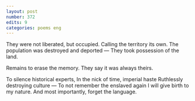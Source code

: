 ```yaml
---
layout: post
number: 372
edits: 9
categories: poems eng
---
```


They were not liberated, but occupied.
Calling the territory its own.
The population was destroyed and deported —
They took possession of the land. 

Remains to erase the memory.
They say it was always theirs.

To silence historical experts, 
In the nick of time, imperial haste
Ruthlessly destroying culture —
To not remember the enslaved again
I will give birth to my nature.
And most importantly, forget the language.
